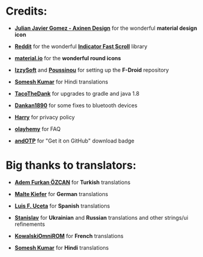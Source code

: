 # Credits:

- [**Julian Javier Gomez - Axinen Design**](https://github.com/AxinenDesign) for the wonderful **material design icon**

- [**Reddit**](https://github.com/reddit) for the wonderful [**Indicator Fast Scroll**](https://github.com/reddit/IndicatorFastScroll) library

- [**material.io**](https://material.io/tools/icons/?style=round) for the **wonderful round icons**

- [**IzzySoft**](https://github.com/IzzySoft) and [**Poussinou**](https://github.com/Poussinou) for setting up the **F-Droid** repository

- [**Somesh Kumar**](https://github.com/TheSomeshKumar) for Hindi translations

- [**TacoTheDank**](https://github.com/TacoTheDank) for upgrades to gradle and java 1.8

- [**Dankan1890**](https://github.com/dankan1890) for some fixes to bluetooth devices

- [**Harry**](https://github.com/HarryHeights) for privacy policy

- [**olayhemy**](https://github.com/olayhemy) for FAQ

- [**andOTP**](https://github.com/andOTP) for "Get it on GitHub" download badge


# Big thanks to translators:

- [**Adem Furkan ÖZCAN**](https://github.com/ozcanfurkan) for **Turkish** translations

- [**Malte Kiefer**](https://github.com/beli3ver) for **German** translations

- [**Luis F. Uceta**](https://github.com/uzluisf) for **Spanish** translations

- [**Stanislav**](https://github.com/STWheel) for **Ukrainian** and **Russian** translations and other strings/ui refinements

- [**KowalskiOmniROM**](https://github.com/KowalskiOmniROM) for **French** translations

- [**Somesh Kumar**](https://github.com/TheSomeshKumar) for **Hindi** translations
